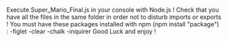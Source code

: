Execute Super_Mario_Final.js in your console with Node.js !
Check that you have all the files in the same folder in order not to disturb imports or exports !
You must have these packages installed with npm (npm install "package") : 
-figlet
-clear
-chalk
-inquirer
Good Luck and enjoy !